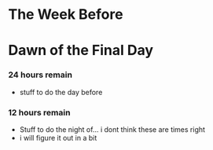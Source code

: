 # The Week Before

# Dawn of the Final Day
### 24 hours remain
- stuff to do the day before

### 12 hours remain
- Stuff to do the night of... i dont think these are times right
- i will figure it out in a bit